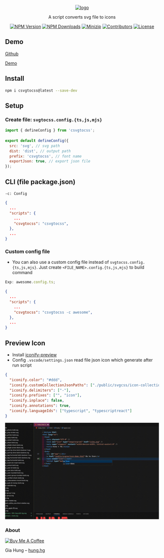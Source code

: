 <p align="center">
<a href="https://www.npmjs.com/package/csvgtocss" target="_blank" rel="noopener noreferrer">
<img src="https://api.iconify.design/tabler:icons.svg?color=%23cda7fb" alt="logo" width='100'/></a>
</p>

<p align="center">
  A script converts svg file to icons
</p>

<p align="center">
  <a href="https://www.npmjs.com/package/csvgtocss" target="_blank" rel="noopener noreferrer"><img src="https://badge.fury.io/js/csvs-parsers.svg" alt="NPM Version" /></a>
  <a href="https://www.npmjs.com/package/csvgtocss" target="_blank" rel="noopener noreferrer"><img src="https://img.shields.io/npm/dt/csvs-parsers.svg?logo=npm" alt="NPM Downloads" /></a>
  <a href="https://bundlephobia.com/result?p=csvgtocss" target="_blank" rel="noopener noreferrer"><img src="https://img.shields.io/bundlephobia/minzip/csvgtocss" alt="Minizip" /></a>
  <a href="https://github.com/hunghg255/csvgtocss/graphs/contributors" target="_blank" rel="noopener noreferrer"><img src="https://img.shields.io/badge/all_contributors-1-orange.svg" alt="Contributors" /></a>
  <a href="https://github.com/hunghg255/csvgtocss/blob/main/LICENSE" target="_blank" rel="noopener noreferrer"><img src="https://badgen.net/github/license/hunghg255/csvgtocss" alt="License" /></a>
</p>

## Demo

[Github](https://github.com/hunghg255/csvgtocss)

[Demo](https://svg-to-css.surge.sh)

## Install

```bash
npm i csvgtocss@latest --save-dev
```

## Setup

### Create file: `svgtocss.config.{ts,js,mjs}`

```js
import { defineConfig } from 'csvgtocss';

export default defineConfig({
  src: 'svg', // svg path
  dist: 'dist', // output path
  prefix: 'csvgtocss', // font name
  exportJson: true, // export json file
});
```

## CLI (file package.json)

```
-c: Config
```

```json
{
  ...
  "scripts": {
    ...
    "csvgtocss": "csvgtocss",
  },
  ...
}
```

### Custom config file

- You can also use a custom config file instead of `svgtocss.config.{ts,js,mjs}`. Just create `<FILE_NAME>.config.{ts,js,mjs}` to build command

```js
Exp: awesome.config.ts;
```

```json
{
  ...
  "scripts": {
    ...
    "csvgtocss": "csvgtocss -c awesome",
  },
  ...
}
```

## Preview Icon

- Install [iconify-preview](https://marketplace.visualstudio.com/items?itemName=hunghg255.iconify-preview)
- Config `.vscode/settings.json` read file json icon which generate after run script

```json
{
  "iconify.color": "#ddd",
  "iconify.customCollectionJsonPaths": ["./public/svgcss/icon-collection.json"], // path json file
  "iconify.delimiters": ["-"],
  "iconify.prefixes": ["", "icon"],
  "iconify.inplace": false,
  "iconify.annotations": true,
  "iconify.languageIds": ["typescript", "typescriptreact"]
}
```

![Demo](./assets/demo.gif)

### About

<a href="https://www.buymeacoffee.com/hunghg255" target="_blank"><img src="https://cdn.buymeacoffee.com/buttons/default-orange.png" alt="Buy Me A Coffee" height="41" width="174"></a>

Gia Hung – [hung.hg](https://hung.thedev.id)
